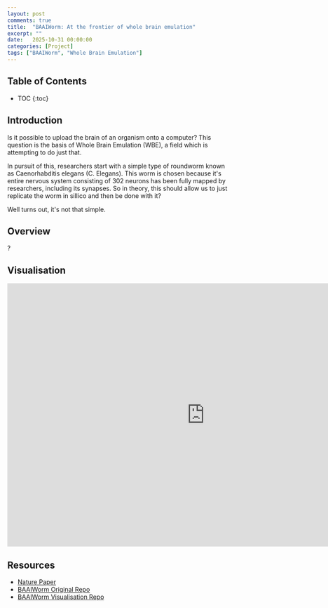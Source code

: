 ```yaml
---
layout: post
comments: true
title:  "BAAIWorm: At the frontier of whole brain emulation"
excerpt: ""
date:   2025-10-31 00:00:00
categories: [Project]
tags: ["BAAIWorm", "Whole Brain Emulation"]
---
```


## Table of Contents

* TOC
{:toc}

## Introduction

Is it possible to upload the brain of an organism onto a computer? This question is the
basis of Whole Brain Emulation (WBE), a field which is attempting to do just that.

In pursuit of this, researchers start with a simple type of roundworm known
as Caenorhabditis elegans (C. Elegans). This worm is chosen because it's entire
nervous system consisting of 302 neurons has been fully mapped by researchers,
including its synapses. So in theory, this should allow us to just replicate the
worm in sillico and then be done with it?

Well turns out, it's not that simple.

## Overview

?

## Visualisation

<center>
    <iframe
        src="https://miscellaneousstuff.github.io/baaiworm.html"
        style="border: 0; width: 900px; height: 600px;"
    >
    </iframe>
</center>

## Resources

- [Nature Paper](https://www.nature.com/articles/s43588-024-00738-w)
- [BAAIWorm Original Repo](https://github.com/Jessie940611/BAAIWorm)
- [BAAIWorm Visualisation Repo](https://github.com/MiscellaneousStuff/baaiworm-render)